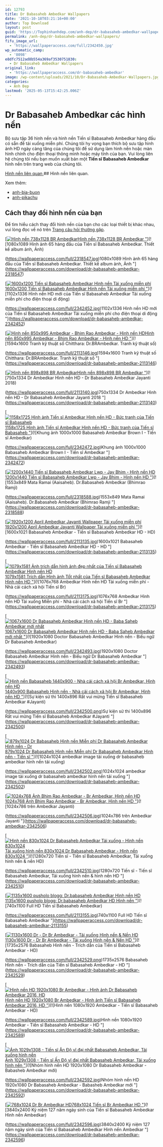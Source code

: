 ```yaml
---
id: 12793
title: Dr Babasaheb Ambedkar Wallpapers
date: '2021-10-18T03:21:16+00:00'
author: Top Download
layout: post
guid: 'https://Tophinhanhdep.com/anh-dep/dr-babasaheb-ambedkar-wallpapers/'
permalink: /anh-dep/dr-babasaheb-ambedkar-wallpapers/
fifu_image_url:
  - 'https://wallpaperaccess.com/full/2342450.jpg'
wp_automatic_camp:
  - '8098'
e8dfc7512ad8b554a369af3530751830:
  - Dr Babasaheb Ambedkar Wallpapers
original_link:
  - 'https://wallpaperaccess.com/dr-babasaheb-ambedkar'
image: /wp-content/uploads/2021/10/Dr-Babasaheb-Ambedkar-Wallpapers.jpg
categories:
  - Ảnh Đẹp
lastmod: '2025-05-13T15:42:25.006Z'
---
```

# Dr Babasaheb Ambedkar các hình nền

Bộ sưu tập 36 hình nền và hình nền Tiến sĩ Babasaheb Ambedkar hàng đầu có sẵn để tải xuống miễn phí. Chúng tôi hy vọng bạn thích bộ sưu tập hình ảnh HD ngày càng tăng của chúng tôi để sử dụng làm hình nền hoặc màn hình chính cho điện thoại thông minh hoặc máy tính của bạn. Vui lòng liên hệ chúng tôi nếu bạn muốn xuất bản một **Tiến sĩ Babasaheb Ambedkar** hình nền trên trang web của chúng tôi.

[Hình nền liên quan ](#related) ## Hình nền liên quan.

   
 Xem thêm:

   
- [anh-bia-buon](https://tophinhanhdep.com/anh-bia/anh-bia-buon/)
- [anh-pikachu](https://tophinhanhdep.com/anh-anime/anh-pikachu/)

## Cách thay đổi hình nền của bạn

Để tìm hiểu cách thay đổi hình nền của bạn cho các loại thiết bị khác nhau, vui lòng đọc về nó trên [Trang câu hỏi thường gặp](https://tophinhanhdep.com/faq/).

  
[[![Hình nền 738x1128 BR Ambedkar](https://wallpaperaccess.com/full/2342450.jpg)Hình nền 738x1128 BR Ambedkar "](https://wallpaperaccess.com/download/dr-babasaheb-ambedkar-2342450)](![1080x1089 Hình ảnh 65 hàng đầu của Tiến sĩ Babasaheb Ambedkar.  Thiết kế album ảnh, Ảnh)

(https://wallpaperaccess.com/full/2318547.jpg)1080x1089 Hình ảnh 65 hàng đầu của Tiến sĩ Babasaheb Ambedkar. Thiết kế album ảnh, Ảnh "](https://wallpaperaccess.com/download/dr-babasaheb-ambedkar-2318547)

[[![1600x1200 Tiến sĩ Babasaheb Ambedkar Hình nền Tải xuống miễn phí](https://wallpaperaccess.com/full/2113077.jpg)1600x1200 Tiến sĩ Babasaheb Ambedkar Hình nền Tải xuống miễn phí "](https://wallpaperaccess.com/download/dr-babasaheb-ambedkar-2113077)](![1102x1336 Hình nền HD mới của Tiến sĩ Babasaheb Ambedkar Tải xuống miễn phí cho điện thoại di động)

(https://wallpaperaccess.com/full/2342452.jpg)1102x1336 Hình nền HD mới của Tiến sĩ Babasaheb Ambedkar Tải xuống miễn phí cho điện thoại di động "](https://wallpaperaccess.com/download/dr-babasaheb-ambedkar-2342452)

[[![Hình nền 850x995 Ambedkar - Bhim Rao Ambedkar - Hình nền HD](https://wallpaperaccess.com/full/2342453.jpg)Hình nền 850x995 Ambedkar - Bhim Rao Ambedkar - Hình nền HD "](https://wallpaperaccess.com/download/dr-babasaheb-ambedkar-2342453)](![1594x1600 Tranh kỹ thuật số Chitthara: Dr.BRAmbedkar.  Tranh kỹ thuật số)

(https://wallpaperaccess.com/full/2113146.jpg)1594x1600 Tranh kỹ thuật số Chitthara: Dr.BRAmbedkar. Tranh kỹ thuật số "](https://wallpaperaccess.com/download/dr-babasaheb-ambedkar-2113146)

[[![Hình nền 898x898 BR Ambedkar](https://wallpaperaccess.com/full/2342458.jpg)Hình nền 898x898 BR Ambedkar "](https://wallpaperaccess.com/download/dr-babasaheb-ambedkar-2342458)](![750x1334 Dr Ambedkar Hình nền HD - Dr Babasaheb Ambedkar Jayanti 2018)

(https://wallpaperaccess.com/full/2113140.jpg)750x1334 Dr Ambedkar Hình nền HD - Dr Babasaheb Ambedkar Jayanti 2018 "](https://wallpaperaccess.com/download/dr-babasaheb-ambedkar-2113140)

[[![1158x1725 Hình ảnh Tiến sĩ Ambedkar Hình nền HD - Bức tranh của Tiến sĩ Babasaheb](https://wallpaperaccess.com/full/2318572.jpg)1158x1725 Hình ảnh Tiến sĩ Ambedkar Hình nền HD - Bức tranh của Tiến sĩ Babasaheb "](https://wallpaperaccess.com/download/dr-babasaheb-ambedkar-2318572)](![Khung ảnh 1000x1000 Babasaheb Ambedkar Brown I - Tiến sĩ Ambedkar)

(https://wallpaperaccess.com/full/2342472.jpg)Khung ảnh 1000x1000 Babasaheb Ambedkar Brown I - Tiến sĩ Ambedkar "](https://wallpaperaccess.com/download/dr-babasaheb-ambedkar-2342472)

[[![1200x1440 Tiến sĩ Babasaheb Ambedkar Lwp - Jay Bhim - Hình nền HD](https://wallpaperaccess.com/full/2318567.jpg)1200x1440 Tiến sĩ Babasaheb Ambedkar Lwp - Jay Bhim - Hình nền HD "](https://wallpaperaccess.com/download/dr-babasaheb-ambedkar-2318567)](![1553x849 Mata Ramai (Aaisaheb).  Dr.Babasaheb Ambedkar (Bhimrao Ramji)

(https://wallpaperaccess.com/full/2318588.jpg)1553x849 Mata Ramai (Aaisaheb). Dr.Babasaheb Ambedkar (Bhimrao Ramji "](https://wallpaperaccess.com/download/dr-babasaheb-ambedkar-2318588)

[[![1920x1200 April Ambedkar Jayanti Wallpaper Tải xuống miễn phí](https://wallpaperaccess.com/full/2113129.jpg)1920x1200 April Ambedkar Jayanti Wallpaper Tải xuống miễn phí "](https://wallpaperaccess.com/download/dr-babasaheb-ambedkar-2113129)](![1600x1021 Babasaheb Ambedkar - Tiến sĩ Babasaheb Ambedkar HD - HD)

(https://wallpaperaccess.com/full/2113135.jpg)1600x1021 Babasaheb Ambedkar - Tiến sĩ Babasaheb Ambedkar HD - HD "](https://wallpaperaccess.com/download/dr-babasaheb-ambedkar-2113135)

[[![1079x1581 Ảnh trích dẫn hình ảnh đẹp nhất của Tiến sĩ Babasaheb Ambedkar Hình nền HD](https://wallpaperaccess.com/full/2113173.jpg)1079x1581 Trích dẫn Hình ảnh Tốt nhất của Tiến sĩ Babasaheb Ambedkar Hình nền HD "](https://wallpaperaccess.com/download/dr-babasaheb-ambedkar-2113173)](![1076x768 Ambedkar Hình nền HD Tải xuống miễn phí - Nhà cải cách xã hội Tiến sĩ Br)

(https://wallpaperaccess.com/full/2113175.jpg)1076x768 Ambedkar Hình nền HD Tải xuống Miễn phí - Nhà cải cách xã hội Tiến sĩ Br "](https://wallpaperaccess.com/download/dr-babasaheb-ambedkar-2113175)

[[![1067x1600 Dr Babasaheb Ambedkar Hình nền HD - Baba Saheb Ambedkar mới nhất](https://wallpaperaccess.com/full/2113163.jpg)1067x1600 Dr Babasaheb Ambedkar Hình nền HD - Baba Saheb Ambedkar mới nhất "](https://wallpaperaccess.com/download/dr-babasaheb-ambedkar-2113163)](![1920x1080 Doctor Babasaheb Ambedkar Hình nền - Biểu ngữ Dr Babasaheb Ambedkar)

(https://wallpaperaccess.com/full/2342493.jpg)1920x1080 Doctor Babasaheb Ambedkar Hình nền - Biểu ngữ Dr Babasaheb Ambedkar "](https://wallpaperaccess.com/download/dr-babasaheb-ambedkar-2342493)

[[![Hình nền Babasaheb 1440x900 - Nhà cải cách xã hội Br Ambedkar, Hình nền HD](https://wallpaperaccess.com/full/2318559.jpg)1440x900 Babasaheb Hình nền - Nhà cải cách xã hội Br Ambedkar, Hình nền HD "](https://wallpaperaccess.com/download/dr-babasaheb-ambedkar-2318559)](![Sự kiện sử thi 1400x896 Rất vui mừng Tiến sĩ Babasaheb Ambedkar #Jayanti)

(https://wallpaperaccess.com/full/2342500.png)Sự kiện sử thi 1400x896 Rất vui mừng Tiến sĩ Babasaheb Ambedkar #Jayanti "](https://wallpaperaccess.com/download/dr-babasaheb-ambedkar-2342500)

[[![879x1024 Dr Babasaheb Hình nền Miễn phí Dr Babasaheb Ambedkar Hình nền - Dr](https://wallpaperaccess.com/full/2113134.jpg)879x1024 Dr Babasaheb Hình nền Miễn phí Dr Babasaheb Ambedkar Hình nền - Tiến sĩ "](https://wallpaperaccess.com/download/dr-babasaheb-ambedkar-2113134)](![1024x1024 ambedkar image tải xuống dr babasaheb ambedkar hình nền tải xuống)

(https://wallpaperaccess.com/full/2342502.png)1024x1024 ambedkar image tải xuống dr babasaheb ambedkar hình nền tải xuống "](https://wallpaperaccess.com/download/dr-babasaheb-ambedkar-2342502)

[[![1024x768 Ảnh Bhim Rao Ambedkar - Br Ambedkar, Hình nền HD](https://wallpaperaccess.com/full/2113122.jpg)1024x768 Ảnh Bhim Rao Ambedkar - Br Ambedkar, Hình nền HD "](https://wallpaperaccess.com/download/dr-babasaheb-ambedkar-2113122)](![1024x786 trên Ambedkar Jayanti)

(https://wallpaperaccess.com/full/2342506.jpg)1024x786 trên Ambedkar Jayanti "](https://wallpaperaccess.com/download/dr-babasaheb-ambedkar-2342506)

[[![Hình nền 830x1024 Dr Babasaheb Ambedkar Tải xuống - Hình nền 830x1024](https://wallpaperaccess.com/full/2342508.jpg)Tải xuống hình nền 830x1024 Dr Babasaheb Ambedkar - Hình nền 830x1024 "](https://wallpaperaccess.com/download/dr-babasaheb-ambedkar-2342508)](![1280x720 Tiến sĩ - Tiến sĩ Babasaheb Ambedkar, Tải xuống hình nền & nền HD)

(https://wallpaperaccess.com/full/2342510.jpg)1280x720 Tiến sĩ - Tiến sĩ Babasaheb Ambedkar, Tải xuống hình nền &amp; hình nền HD "](https://wallpaperaccess.com/download/dr-babasaheb-ambedkar-2342510)

[[![1135x1600 pusholo blogg: Dr.babasaheb Ambedkar Hình nền HD](https://wallpaperaccess.com/full/2342512.png)1135x1600 pusholo blogg: Dr.babasaheb Ambedkar HD Hình nền "](https://wallpaperaccess.com/download/dr-babasaheb-ambedkar-2342512)](![740x1100 Full HD Tiến sĩ Babasaheb Ambedkar)

(https://wallpaperaccess.com/full/2113155.jpg)740x1100 Full HD Tiến sĩ Babasaheb Ambedkar "](https://wallpaperaccess.com/download/dr-babasaheb-ambedkar-2113155)

[[![1130x1600 Dr - Dr Br Ambedkar - Tải xuống Hình nền & Nền HD](https://wallpaperaccess.com/full/2342517.jpg)1130x1600 Dr - Dr Br Ambedkar - Tải xuống Hình nền &amp; Nền HD "](https://wallpaperaccess.com/download/dr-babasaheb-ambedkar-2342517)](![1735x2576 Babasaheb Hình nền - Trích dẫn của Tiến sĩ Babasaheb Ambedkar - HD)

(https://wallpaperaccess.com/full/2342529.png)1735x2576 Babasaheb Hình nền - Trích dẫn của Tiến sĩ Babasaheb Ambedkar - HD "](https://wallpaperaccess.com/download/dr-babasaheb-ambedkar-2342529)

[[![Hình nền HD 1920x1080 Br Ambedkar - Hình ảnh Dr Babasaheb Ambedkar 2016, HD](https://wallpaperaccess.com/full/2113161.jpg)Hình nền HD 1920x1080 Br Ambedkar - Hình ảnh Tiến sĩ Babasaheb Ambedkar 2016, HD "](https://wallpaperaccess.com/download/dr-babasaheb-ambedkar-2113161)](![Hình nền 1080x1920 Ambedkar - Tiến sĩ Babasaheb Ambedkar - HD)

(https://wallpaperaccess.com/full/2342589.jpg)Hình nền 1080x1920 Ambedkar - Tiến sĩ Babasaheb Ambedkar - HD "](https://wallpaperaccess.com/download/dr-babasaheb-ambedkar-2342589)

[[![Ảnh 1029x1308 - Tiến sĩ Ấn Độ vĩ đại nhất Babasaheb Ambedkar, Tải xuống hình nền](https://wallpaperaccess.com/full/2342591.jpg)Ảnh 1029x1308 - Tiến sĩ Ấn Độ vĩ đại nhất Babasaheb Ambedkar, Tải xuống hình nền "](https://wallpaperaccess.com/download/dr-babasaheb-ambedkar-2342591)](![Nhóm hình nền HD 1920x1080 Dr Babasaheb Ambedkar - Babasheb Ambedkar mới)

(https://wallpaperaccess.com/full/2342592.jpg)Nhóm hình nền HD 1920x1080 Dr Babasaheb Ambedkar - Babasheb Ambedkar mới "](https://wallpaperaccess.com/download/dr-babasaheb-ambedkar-2342592)

[[![768x1024 Dr Br Ambedkar HD](https://wallpaperaccess.com/full/2342595.jpg)768x1024 Tiến sĩ Br Ambedkar HD "](https://wallpaperaccess.com/download/dr-babasaheb-ambedkar-2342595)](![3840x2400 Kỷ niệm 127 năm ngày sinh của Tiến sĩ Babasaheb Ambedkar Hình nền Ambedkar)

(https://wallpaperaccess.com/full/2342596.jpg)3840x2400 Kỷ niệm 127 năm ngày sinh của Tiến sĩ Babasaheb Ambedkar Hình nền Ambedkar "](https://wallpaperaccess.com/download/dr-babasaheb-ambedkar-2342596)
